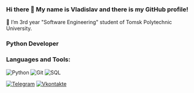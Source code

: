 ### Hi there 👋 My name is Vladislav and there is my GitHub profile!
🌱 I’m Зrd year "Software Engineering" student of Tomsk Polytechnic University. 
### Python Developer
<!--
**aliquis22/aliquis22** is a ✨ _special_ ✨ repository because its `README.md` (this file) appears on your GitHub profile.

Here are some ideas to get you started:

- 🔭 I’m currently working on ...
- 🌱 I’m currently learning ...
- 👯 I’m looking to collaborate on ...
- 🤔 I’m looking for help with ...
- 💬 Ask me about ...
- 📫 How to reach me: ...
- 😄 Pronouns: ...
- ⚡ Fun fact: ...
-->

### Languages and Tools:
![Python](https://img.shields.io/badge/-Python-090909?style=for-the-badge&logo=Python&logoColor=#F0E68C)
![Git](https://img.shields.io/badge/-Git-090909?style=for-the-badge&logo=Git&logoColor=#B22222)
![SQL](https://img.shields.io/badge/-Sql-090909?style=for-the-badge&logo=PostgreSQL&logoColor=#696969)


[![Telegram](https://img.shields.io/badge/-Telegram-090909?style=for-the-badge&logo=telegram&logoColor=27A0D9)](https://t.me/entozhevlad)
[![Vkontakte](https://img.shields.io/badge/-Vkontakte-090909?style=for-the-badge&logo=Vk&logoColor=4F7DB3)](https://vk.com/entozhevlad)

